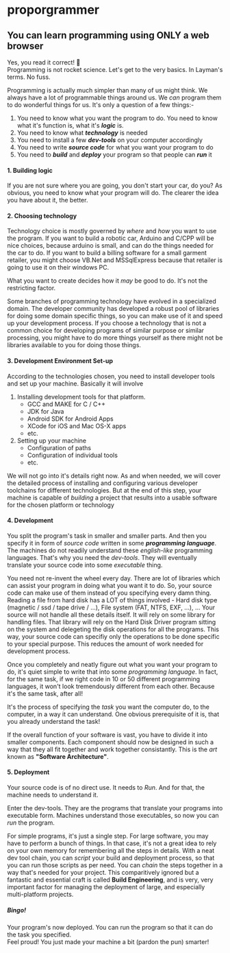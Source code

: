 # proporgrammer

## You can learn programming using ONLY a web browser

Yes, you read it correct! :eyes: <br />
Programming is not rocket science.
Let's get to the very basics. In Layman's terms. No fuss.

Programming is actually much simpler than many of us might think. We always have a lot of programmable things around us. We _can_ program them to do wonderful things for us. It's only a question of a few things:-

1. You need to know what you want the program to do. You need to know what it's function is, what it's **_logic_** is.
1. You need to know what **_technology_** is needed
1. You need to install a few **_dev-tools_** on your computer accordingly
1. You need to write **_source code_** for what you want your program to do
1. You need to **_build_** and **_deploy_** your program so that people can **_run_** it

#### 1. Building logic
If you are not sure where you are going, you don't start your car, do you? As obvious, you need to know what your program will do. The clearer the idea you have about it, the better.
#### 2. Choosing technology
Technology choice is mostly governed by _where_ and _how_ you want to use the program. If you want to build a robotic car, Arduino and C/CPP will be nice choices, because arduino is small, and can do the things needed for the car to do. If you want to build a billing software for a small garment retailer, you might choose VB.Net and MSSqlExpress because that retailer is going to use it on their windows PC.

What you want to create decides how it _may_ be good to do. It's not the restricting factor.

Some branches of programming technology have evolved in a specialized domain. The developer community has developed a robust pool of libraries for doing some domain specific things, so you can make use of it and speed up your development process. If you choose a technology that is not a common choice for developing programs of similar purpose or similar processing, you  might have to do more things yourself as there might not be libraries available to you for doing those things.

#### 3. Development Environment Set-up
According to the technologies chosen, you need to install developer tools and set up your machine. Basically it will involve
1. Installing development tools for that platform.
   - GCC and MAKE for C / C++
   - JDK for Java
   - Android SDK for Android Apps
   - XCode for iOS and Mac OS-X apps
   - etc.
1. Setting up your machine
   - Configuration of paths
   - Configuration of individual tools
   - etc.

We will not go into it's details right now. As and when needed, we will cover the detailed process of installing and configuring various developer toolchains for different technologies. But at the end of this step, your machine is capable of _building_ a project that results into a usable software for the chosen platform or technology

#### 4. Development

You split the program's task in smaller and smaller parts. And then you specify it in form of _source code_ written in some **_programming language_**. The machines do not readily understand these _english-like_ programming languages. That's why you need the _dev-tools_. They will eventually translate your source code into some _executable_ thing.

You need not re-invent the wheel every day. There are lot of libraries which can assist your program in doing what you want it to do. So, your source code can make use of them instead of you specifying every damn thing. Reading a file from hard disk has a LOT of things involved - Hard disk type (magnetic / ssd / tape drive / ...), File system (FAT, NTFS, EXF, ...), ... Your source will not handle all these details itself. It will rely on some library for handling files. That library will rely on the Hard Disk Driver program sitting on the system and delegeting the disk operations for all the programs. This way, your source code can specifiy only the operations to be done specific to your special purpose. This reduces the amount of work needed for development process.

Once you completely and neatly figure out what you want your program to do, it's quiet simple to write that into some _programming language_. In fact, for the same task, if we right code in 10 or 50 different programming languages, it won't look tremendously different from each other. Because it's the same task, after all!

It's the process of specifying the _task_ you want the computer do, to the computer, in a way it can understand.
One obvious prerequisite of it is, that you already understand the task!

If the overall function of your software is vast, you have to divide it into smaller components. Each component should now be designed in such a way that they all fit together and work together consistantly. This is the _art_ known as **"Software Architecture"**.

#### 5. Deployment

Your source code is of no direct use. It needs to _Run_. And for that, the machine needs to understand it.

Enter the dev-tools. They are the programs that translate your programs into executable form. Machines understand those executables, so now you can _run_ the program.

For simple programs, it's just a single step. For large software, you may have to perform a bunch of things. In that case, it's not a great idea to rely on your own memory for remembering all the steps in details. With a neat dev tool chain, you can _script_ your build and deployment process, so that you can run those scripts as per need. You can _chain_ the steps together in a way that's needed for your project. This comparitively ignored but a fantastic and essential  craft is called **Build Engineering**, and is very, very important factor for managing the deployment of large, and especially multi-platform projects.
##### Bingo!
Your program's now deployed. You can run the program so that it can do the task you specified.<br />
Feel proud! You just made your machine a bit (pardon the pun) smarter!

